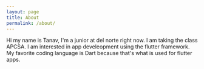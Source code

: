 ```yaml
---
layout: page
title: About
permalink: /about/
---
```


Hi my name is Tanav, I'm a junior at del norte right now. I am taking the class APCSA. I am interested in app develeopment using the flutter framework. My favorite coding language is Dart because that's what is used for flutter apps. 
